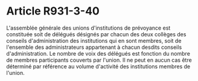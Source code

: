 # Article R931-3-40

L'assemblée générale des unions d'institutions de prévoyance est constituée soit de délégués désignés par chacun des deux
collèges des conseils d'administration des institutions qui en sont membres, soit de l'ensemble des administrateurs
appartenant à chacun desdits conseils d'administration. Le nombre de voix des délégués est fonction du nombre de membres
participants couverts par l'union. Il ne peut en aucun cas être déterminé par référence au volume d'activité des institutions
membres de l'union.

